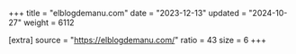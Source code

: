 +++
title = "elblogdemanu.com"
date = "2023-12-13"
updated = "2024-10-27"
weight = 6112

[extra]
source = "https://elblogdemanu.com/"
ratio = 43
size = 6
+++
